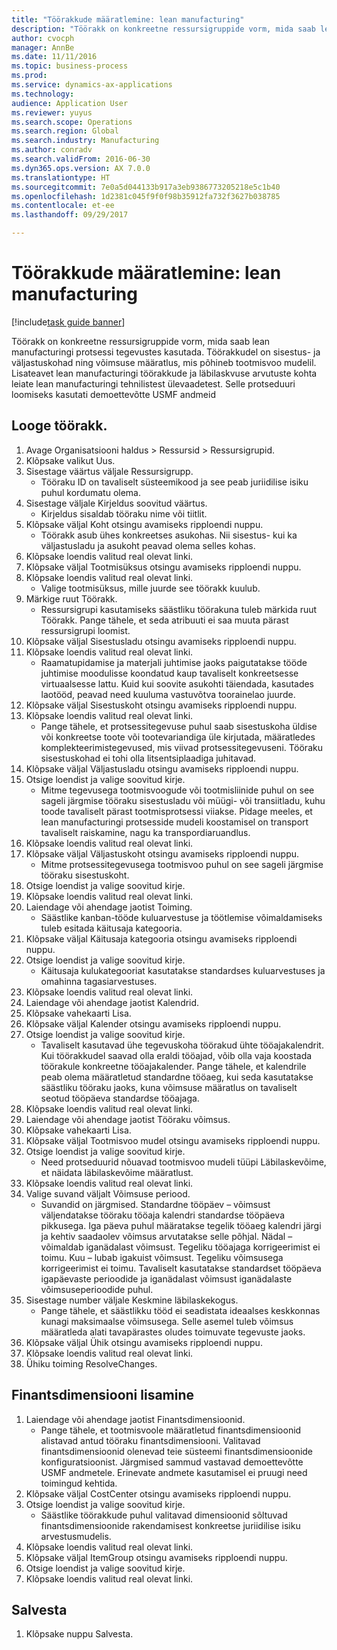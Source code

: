 ```yaml
--- 
title: "Töörakkude määratlemine: lean manufacturing"
description: "Töörakk on konkreetne ressursigruppide vorm, mida saab lean manufacturingi protsessi tegevustes kasutada."
author: cvocph
manager: AnnBe
ms.date: 11/11/2016
ms.topic: business-process
ms.prod: 
ms.service: dynamics-ax-applications
ms.technology: 
audience: Application User
ms.reviewer: yuyus
ms.search.scope: Operations
ms.search.region: Global
ms.search.industry: Manufacturing
ms.author: conradv
ms.search.validFrom: 2016-06-30
ms.dyn365.ops.version: AX 7.0.0
ms.translationtype: HT
ms.sourcegitcommit: 7e0a5d044133b917a3eb9386773205218e5c1b40
ms.openlocfilehash: 1d2381c045f9f0f98b35912fa732f3627b038785
ms.contentlocale: et-ee
ms.lasthandoff: 09/29/2017

---
```

# <a name="define-lean-manufacturing-work-cells"></a>Töörakkude määratlemine: lean manufacturing

[!include[task guide banner](../../includes/task-guide-banner.md)]

Töörakk on konkreetne ressursigruppide vorm, mida saab lean manufacturingi protsessi tegevustes kasutada. Töörakkudel on sisestus- ja väljastuskohad ning võimsuse määratlus, mis põhineb tootmisvoo mudelil. Lisateavet lean manufacturingi töörakkude ja läbilaskvuse arvutuste kohta leiate lean manufacturingi tehnilistest ülevaadetest. Selle protseduuri loomiseks kasutati demoettevõtte USMF andmeid


## <a name="create-a-work-cell"></a>Looge töörakk. 
1. Avage Organisatsiooni haldus > Ressursid > Ressursigrupid.
2. Klõpsake valikut Uus.
3. Sisestage väärtus väljale Ressursigrupp.
    * Tööraku ID on tavaliselt süsteemikood ja see peab juriidilise isiku puhul kordumatu olema.  
4. Sisestage väljale Kirjeldus soovitud väärtus.
    * Kirjeldus sisaldab tööraku nime või tiitlit.  
5. Klõpsake väljal Koht otsingu avamiseks ripploendi nuppu.
    * Töörakk asub ühes konkreetses asukohas. Nii sisestus- kui ka väljastusladu ja asukoht peavad olema selles kohas.  
6. Klõpsake loendis valitud real olevat linki.
7. Klõpsake väljal Tootmisüksus otsingu avamiseks ripploendi nuppu.
8. Klõpsake loendis valitud real olevat linki.
    * Valige tootmisüksus, mille juurde see töörakk kuulub.  
9. Märkige ruut Töörakk.
    * Ressursigrupi kasutamiseks säästliku töörakuna tuleb märkida ruut Töörakk.  Pange tähele, et seda atribuuti ei saa muuta pärast ressursigrupi loomist.  
10. Klõpsake väljal Sisestusladu otsingu avamiseks ripploendi nuppu.
11. Klõpsake loendis valitud real olevat linki.
    * Raamatupidamise ja materjali juhtimise jaoks paigutatakse tööde juhtimise moodulisse koondatud kaup tavaliselt konkreetsesse virtuaalsesse lattu. Kuid kui soovite asukohti täiendada, kasutades laotööd, peavad need kuuluma vastuvõtva toorainelao juurde.  
12. Klõpsake väljal Sisestuskoht otsingu avamiseks ripploendi nuppu.
13. Klõpsake loendis valitud real olevat linki.
    * Pange tähele, et protsessitegevuse puhul saab sisestuskoha üldise või konkreetse toote või tootevariandiga üle kirjutada, määratledes komplekteerimistegevused, mis viivad protsessitegevuseni. Tööraku sisestuskohad ei tohi olla litsentsiplaadiga juhitavad.  
14. Klõpsake väljal Väljastusladu otsingu avamiseks ripploendi nuppu.
15. Otsige loendist ja valige soovitud kirje.
    * Mitme tegevusega tootmisvoogude või tootmisliinide puhul on see sageli järgmise tööraku sisestusladu või müügi- või transiitladu, kuhu toode tavaliselt pärast tootmisprotsessi viiakse. Pidage meeles, et lean manufacturingi protsesside mudeli koostamisel on transport tavaliselt raiskamine, nagu ka transpordiaruandlus.  
16. Klõpsake loendis valitud real olevat linki.
17. Klõpsake väljal Väljastuskoht otsingu avamiseks ripploendi nuppu.
    * Mitme protsessitegevusega tootmisvoo puhul on see sageli järgmise tööraku sisestuskoht.  
18. Otsige loendist ja valige soovitud kirje.
19. Klõpsake loendis valitud real olevat linki.
20. Laiendage või ahendage jaotist Toiming.
    * Säästlike kanban-tööde kuluarvestuse ja töötlemise võimaldamiseks tuleb esitada käitusaja kategooria.  
21. Klõpsake väljal Käitusaja kategooria otsingu avamiseks ripploendi nuppu.
22. Otsige loendist ja valige soovitud kirje.
    * Käitusaja kulukategooriat kasutatakse standardses kuluarvestuses ja omahinna tagasiarvestuses.  
23. Klõpsake loendis valitud real olevat linki.
24. Laiendage või ahendage jaotist Kalendrid.
25. Klõpsake vahekaarti Lisa.
26. Klõpsake väljal Kalender otsingu avamiseks ripploendi nuppu.
27. Otsige loendist ja valige soovitud kirje.
    * Tavaliselt kasutavad ühe tegevuskoha töörakud ühte tööajakalendrit. Kui töörakkudel saavad olla eraldi tööajad, võib olla vaja koostada töörakule konkreetne tööajakalender. Pange tähele, et kalendrile peab olema määratletud standardne tööaeg, kui seda kasutatakse säästliku tööraku jaoks, kuna võimsuse määratlus on tavaliselt seotud tööpäeva standardse tööajaga.  
28. Klõpsake loendis valitud real olevat linki.
29. Laiendage või ahendage jaotist Tööraku võimsus.
30. Klõpsake vahekaarti Lisa.
31. Klõpsake väljal Tootmisvoo mudel otsingu avamiseks ripploendi nuppu.
32. Otsige loendist ja valige soovitud kirje.
    * Need protseduurid nõuavad tootmisvoo mudeli tüüpi Läbilaskevõime, et näidata läbilaskevõime määratlust.  
33. Klõpsake loendis valitud real olevat linki.
34. Valige suvand väljalt Võimsuse periood.
    * Suvandid on järgmised. Standardne tööpäev – võimsust väljendatakse tööraku tööaja kalendri standardse tööpäeva pikkusega. Iga päeva puhul määratakse tegelik tööaeg kalendri järgi ja kehtiv saadaolev võimsus arvutatakse selle põhjal.   Nädal – võimaldab iganädalast võimsust. Tegeliku tööajaga korrigeerimist ei toimu.   Kuu – lubab igakuist võimsust. Tegeliku võimsusega korrigeerimist ei toimu.   Tavaliselt kasutatakse standardset tööpäeva igapäevaste perioodide ja iganädalast võimsust iganädalaste võimsuseperioodide puhul.  
35. Sisestage number väljale Keskmine läbilaskekogus.
    * Pange tähele, et säästlikku tööd ei seadistata ideaalses keskkonnas kunagi maksimaalse võimsusega. Selle asemel tuleb võimsus määratleda alati tavapärastes oludes toimuvate tegevuste jaoks.  
36. Klõpsake väljal Ühik otsingu avamiseks ripploendi nuppu.
37. Klõpsake loendis valitud real olevat linki.
38. Ühiku toiming ResolveChanges.

## <a name="add-a-financial-dimension"></a>Finantsdimensiooni lisamine
1. Laiendage või ahendage jaotist Finantsdimensioonid.
    * Pange tähele, et tootmisvoole määratletud finantsdimensioonid alistavad antud tööraku finantsdimensiooni.    Valitavad finantsdimensioonid olenevad teie süsteemi finantsdimensioonide konfiguratsioonist. Järgmised sammud vastavad demoettevõtte USMF andmetele. Erinevate andmete kasutamisel ei pruugi need toimingud kehtida.  
2. Klõpsake väljal CostCenter otsingu avamiseks ripploendi nuppu.
3. Otsige loendist ja valige soovitud kirje.
    * Säästlike töörakkude puhul valitavad dimensioonid sõltuvad finantsdimensioonide rakendamisest konkreetse juriidilise isiku arvestusmudelis.  
4. Klõpsake loendis valitud real olevat linki.
5. Klõpsake väljal ItemGroup otsingu avamiseks ripploendi nuppu.
6. Otsige loendist ja valige soovitud kirje.
7. Klõpsake loendis valitud real olevat linki.

## <a name="save"></a>Salvesta
1. Klõpsake nuppu Salvesta.


